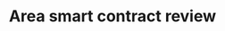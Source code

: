 ---
guid: "449F12B8-A0B5-4EA7-B5CD-7A283085999E" # Manually pick random for each episode
title: "Area smart contract review"
description: "This week we review the Area NFT smart contract, discuss the Tesla Model T, and how to find all your tokens on OpenSea for a collection and transfer them at the lowest cost with nft.life. We also discuss how to set up Mocha for list testing your code, and hacking Twitch to let you link to a video recording before it's published. We also discuss guidelines for Hardhat."
pubDate: "Tue, 21 Dec 2021 18:00:00 -0500" # 6pm New York time
itunes-explicit: "no"
itunes-episode: 3
itunes-episodeType: full

# More info
youtube-full: https://www.youtube.com/watch?v=QUzBEca2P3Q
discussion: https://twitter.com/fulldecent/status/1498795930463653894

# Timeline
timeline:
- seconds: 0
  title: Intro
- seconds: 45
  title: The agenda
- seconds: 147
  title: Area contract intro
- seconds: 442
  title: Push and pull Ether sending
- seconds: 1069
  title: Ethereum should be illegal
- seconds: 2029
  title: "Free tool: batch transfer NFTs"
- seconds: 2659
  title: Adidas drop gamed by robot?
- seconds: 4395
  title: Composing the Tweet

# File information
enclosure-url: "https://media.phor.net/csh/2021-12-21-episode-3.m4a"
enclosure-length: 98890247
enclosure-type: "audio/x-m4a"
itunes-duration: "4882"
---